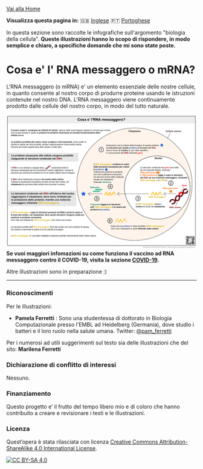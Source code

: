 [Vai alla Home](https://easy-infographics.github.io/it/)

**Visualizza questa pagina in:** 🇬🇧 [Inglese](../en/) 🇵🇹 [Portoghese](../pt/)

In questa sezione sono raccolte le infografiche sull'argomento "biologia della cellula". 
**Queste illustrazioni hanno lo scopo di rispondere, in modo semplice e chiaro, a specifiche domande che mi sono state poste.** 

# Cosa e' l' RNA messaggero o mRNA? 

L'RNA messaggero (o mRNA) e' un elemento essenziale delle nostre cellule, in quanto consente al nostro corpo di produrre proteine usando le istruzioni contenute nel nostro DNA. L'RNA messaggero viene continuamente prodotto dalle cellule del nostro corpo, in modo del tutto naturale.  

[![mRNA_cell.svg - versione italiana](images/mRNA_cell_IT.png)](images/mRNA_cell_IT.png)
**Se vuoi maggiori infomazioni su come funziona il vaccino ad RNA messaggero contro il COVID-19, visita la sezione [COVID-19](https://easy-infographics.github.io/COVID-19/it/).** 

Altre illustrazioni sono in preparazione :)

***

### Riconoscimenti

Per le illustrazioni:

* **Pamela Ferretti** : Sono una studentessa di dottorato in Biologia Computazionale presso l'EMBL ad Heidelberg (Germania), dove studio i batteri e il loro ruolo nella salute umana. Twitter: [@pam_ferretti](https://twitter.com/pam_ferretti)

Per i numerosi ad utili suggerimenti sul testo sia delle illustrazioni che del sito: **Marilena Ferretti**

### Dichiarazione di conflitto di interessi

Nessuno.

### Finanziamento

Questo progetto e’ il frutto del tempo libero mio e di coloro che hanno contribuito a creare e revisionare i testi e le illustrazioni.


### Licenza

Quest’opera è stata rilasciata con licenza 
[Creative Commons Attribution-ShareAlike 4.0 International License][cc-by-sa].

[![CC BY-SA 4.0][cc-by-sa-image]][cc-by-sa]

[cc-by-sa]: http://creativecommons.org/licenses/by-sa/4.0/
[cc-by-sa-image]: https://licensebuttons.net/l/by-sa/4.0/88x31.png
[cc-by-sa-shield]: https://img.shields.io/badge/License-CC%20BY--SA%204.0-lightgrey.svg
